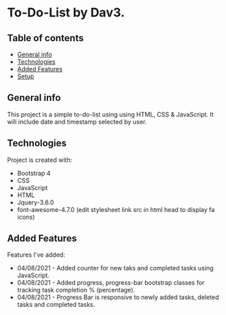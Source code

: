 # To-Do-List by Dav3.
## Table of contents
* [General info](#general-info)
* [Technologies](#technologies)
* [Added Features](#added-features)
* [Setup](#setup)

## General info
This project is a simple to-do-list using using HTML, CSS & JavaScript.
It will include date and timestamp selected by user.
	
## Technologies
Project is created with:
* Bootstrap 4
* CSS
* JavaScript
* HTML
* Jquery-3.6.0
* font-awesome-4.7.0 (edit stylesheet link src in html head to display fa icons)

## Added Features
Features I've added:
* 04/08/2021 - Added counter for new taks and completed tasks using JavaScript.
* 04/08/2021 - Added progress, progress-bar bootstrap classes for tracking task completion % (percentage).
* 04/08/2021 - Progress Bar is responsive to newly added tasks, deleted tasks and completed tasks.


